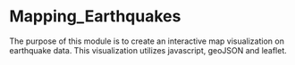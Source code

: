 # Mapping_Earthquakes

The purpose of this module is to create an interactive map visualization on earthquake data. This visualization utilizes javascript, geoJSON and leaflet.
